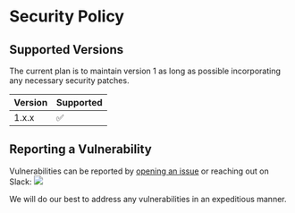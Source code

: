 # Security Policy

## Supported Versions

The current plan is to maintain version 1 as long as possible incorporating any necessary security patches.

| Version | Supported          |
| ------- | ------------------ |
| 1.x.x   | :white_check_mark: |

## Reporting a Vulnerability

Vulnerabilities can be reported by [opening an issue](https://github.com/go-co-op/gocron/issues/new/choose) or reaching out on Slack: [<img src="https://img.shields.io/badge/gophers-gocron-brightgreen?logo=slack">](https://gophers.slack.com/archives/CQ7T0T1FW)

We will do our best to address any vulnerabilities in an expeditious manner. 

